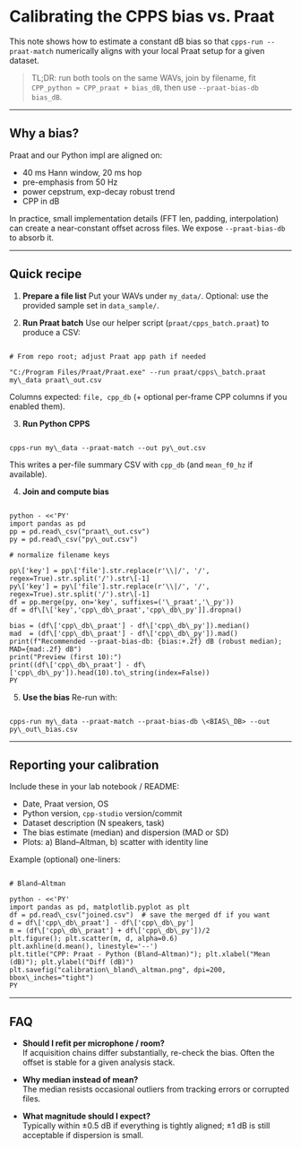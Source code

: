 # Calibrating the CPPS bias vs. Praat

This note shows how to estimate a constant dB bias so that `cpps-run --praat-match`
numerically aligns with your local Praat setup for a given dataset.

> TL;DR: run both tools on the same WAVs, join by filename, fit
> `CPP_python ≈ CPP_praat + bias_dB`, then use `--praat-bias-db bias_dB`.

---

## Why a bias?
Praat and our Python impl are aligned on:
- 40 ms Hann window, 20 ms hop
- pre-emphasis from 50 Hz
- power cepstrum, exp-decay robust trend
- CPP in dB

In practice, small implementation details (FFT len, padding, interpolation) can
create a near-constant offset across files. We expose `--praat-bias-db` to absorb it.

---

## Quick recipe

1. **Prepare a file list**
   Put your WAVs under `my_data/`. Optional: use the provided sample set in `data_sample/`.

2. **Run Praat batch**
   Use our helper script (`praat/cpps_batch.praat`) to produce a CSV:
```

# From repo root; adjust Praat app path if needed

"C:/Program Files/Praat/Praat.exe" --run praat/cpps\_batch.praat my\_data praat\_out.csv

```
Columns expected: `file, cpp_db` (+ optional per-frame CPP columns if you enabled them).

3. **Run Python CPPS**
```

cpps-run my\_data --praat-match --out py\_out.csv

```
This writes a per-file summary CSV with `cpp_db` (and `mean_f0_hz` if available).

4. **Join and compute bias**
```

python - <<'PY'
import pandas as pd
pp = pd.read\_csv("praat\_out.csv")
py = pd.read\_csv("py\_out.csv")

# normalize filename keys

pp\['key'] = pp\['file'].str.replace(r'\\|/', '/', regex=True).str.split('/').str\[-1]
py\['key'] = py\['file'].str.replace(r'\\|/', '/', regex=True).str.split('/').str\[-1]
df = pp.merge(py, on='key', suffixes=('\_praat','\_py'))
df = df\[\['key','cpp\_db\_praat','cpp\_db\_py']].dropna()

bias = (df\['cpp\_db\_praat'] - df\['cpp\_db\_py']).median()
mad  = (df\['cpp\_db\_praat'] - df\['cpp\_db\_py']).mad()
print(f"Recommended --praat-bias-db: {bias:+.2f} dB (robust median); MAD={mad:.2f} dB")
print("Preview (first 10):")
print((df\['cpp\_db\_praat'] - df\['cpp\_db\_py']).head(10).to\_string(index=False))
PY

```

5. **Use the bias**
Re-run with:
```

cpps-run my\_data --praat-match --praat-bias-db \<BIAS\_DB> --out py\_out\_bias.csv

```

---

## Reporting your calibration

Include these in your lab notebook / README:

- Date, Praat version, OS
- Python version, `cpp-studio` version/commit
- Dataset description (N speakers, task)
- The bias estimate (median) and dispersion (MAD or SD)
- Plots: a) Bland–Altman, b) scatter with identity line

Example (optional) one-liners:

```

# Bland–Altman

python - <<'PY'
import pandas as pd, matplotlib.pyplot as plt
df = pd.read\_csv("joined.csv")  # save the merged df if you want
d = df\['cpp\_db\_praat'] - df\['cpp\_db\_py']
m = (df\['cpp\_db\_praat'] + df\['cpp\_db\_py'])/2
plt.figure(); plt.scatter(m, d, alpha=0.6)
plt.axhline(d.mean(), linestyle='--')
plt.title("CPP: Praat - Python (Bland–Altman)"); plt.xlabel("Mean (dB)"); plt.ylabel("Diff (dB)")
plt.savefig("calibration\_bland\_altman.png", dpi=200, bbox\_inches="tight")
PY

```

---

## FAQ

- **Should I refit per microphone / room?**  
  If acquisition chains differ substantially, re-check the bias. Often the offset is stable for a given analysis stack.

- **Why median instead of mean?**  
  The median resists occasional outliers from tracking errors or corrupted files.

- **What magnitude should I expect?**  
  Typically within ±0.5 dB if everything is tightly aligned; ±1 dB is still acceptable if dispersion is small.